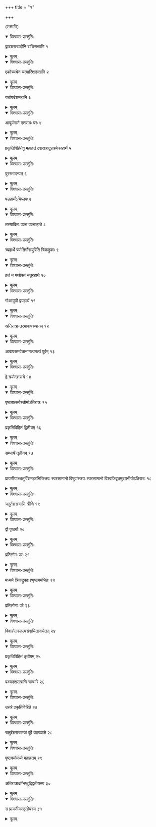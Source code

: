 +++
title = "१"

+++
  
(सत्त्राणि)



<details open><summary>विश्वास-प्रस्तुतिः</summary>

द्वादशरात्रादीनि रात्रिसत्त्राणि १
</details>

<details><summary>मूलम्</summary>

द्वादशरात्रादीनि रात्रिसत्त्राणि १
</details>


<details open><summary>विश्वास-प्रस्तुतिः</summary>

एकोच्चयेन चत्वारिंशदन्तानि २
</details>

<details><summary>मूलम्</summary>

एकोच्चयेन चत्वारिंशदन्तानि २
</details>


<details open><summary>विश्वास-प्रस्तुतिः</summary>

यथोपदेशमहानि ३
</details>

<details><summary>मूलम्</summary>

यथोपदेशमहानि ३
</details>


<details open><summary>विश्वास-प्रस्तुतिः</summary>

आपूर्यमाणे दशरात्रः परः ४
</details>

<details><summary>मूलम्</summary>

आपूर्यमाणे दशरात्रः परः ४
</details>


<details open><summary>विश्वास-प्रस्तुतिः</summary>

प्रकृतिविहितेषु महाव्रतं दशरात्रादुत्तरमेकाहार्थे ५
</details>

<details><summary>मूलम्</summary>

प्रकृतिविहितेषु महाव्रतं दशरात्रादुत्तरमेकाहार्थे ५
</details>


<details open><summary>विश्वास-प्रस्तुतिः</summary>

पुरस्तादन्यत् ६
</details>

<details><summary>मूलम्</summary>

पुरस्तादन्यत् ६
</details>


<details open><summary>विश्वास-प्रस्तुतिः</summary>

षडहार्थेऽभिप्लवः ७
</details>

<details><summary>मूलम्</summary>

षडहार्थेऽभिप्लवः ७
</details>


<details open><summary>विश्वास-प्रस्तुतिः</summary>

तस्यादितः पञ्च पञ्चाहाथे ८
</details>

<details><summary>मूलम्</summary>

तस्यादितः पञ्च पञ्चाहाथे ८
</details>


<details open><summary>विश्वास-प्रस्तुतिः</summary>

त्र्यहार्थे ज्योतिर्गौरायुरिति त्रिकद्रुकाः ९
</details>

<details><summary>मूलम्</summary>

त्र्यहार्थे ज्योतिर्गौरायुरिति त्रिकद्रुकाः ९
</details>


<details open><summary>विश्वास-प्रस्तुतिः</summary>

व्रतं च यथोक्तं चतुरहाथे १०
</details>

<details><summary>मूलम्</summary>

व्रतं च यथोक्तं चतुरहाथे १०
</details>


<details open><summary>विश्वास-प्रस्तुतिः</summary>

गोआयुषी द्व्यहार्थे ११
</details>

<details><summary>मूलम्</summary>

गोआयुषी द्व्यहार्थे ११
</details>


<details open><summary>विश्वास-प्रस्तुतिः</summary>

अतिरात्रान्तरमावापस्थानम् १२
</details>

<details><summary>मूलम्</summary>

अतिरात्रान्तरमावापस्थानम् १२
</details>


<details open><summary>विश्वास-प्रस्तुतिः</summary>

आवापसमवेतानामल्पमल्पं पूर्वम् १३
</details>

<details><summary>मूलम्</summary>

आवापसमवेतानामल्पमल्पं पूर्वम् १३
</details>


<details open><summary>विश्वास-प्रस्तुतिः</summary>

द्वे त्रयोदशरात्रे १४
</details>

<details><summary>मूलम्</summary>

द्वे त्रयोदशरात्रे १४
</details>


<details open><summary>विश्वास-प्रस्तुतिः</summary>

पृष्ठ्यात्सर्वस्तोमोऽतिरात्रः १५
</details>

<details><summary>मूलम्</summary>

पृष्ठ्यात्सर्वस्तोमोऽतिरात्रः १५
</details>


<details open><summary>विश्वास-प्रस्तुतिः</summary>

प्रकृतिविहितं द्वितीयम् १६
</details>

<details><summary>मूलम्</summary>

प्रकृतिविहितं द्वितीयम् १६
</details>


<details open><summary>विश्वास-प्रस्तुतिः</summary>

सम्भार्यं तृतीयम् १७
</details>

<details><summary>मूलम्</summary>

सम्भार्यं तृतीयम् १७
</details>


<details open><summary>विश्वास-प्रस्तुतिः</summary>

प्रायणीयाच्चतुर्विंशमहरभिजित्त्रयः स्वरसामानो विषुवांस्त्रयः स्वरसामानो विश्वजिद्व्रतमुदयनीयोऽतिरात्रः १८
</details>

<details><summary>मूलम्</summary>

प्रायणीयाच्चतुर्विंशमहरभिजित्त्रयः स्वरसामानो विषुवांस्त्रयः स्वरसामानो विश्वजिद्व्रतमुदयनीयोऽतिरात्रः १८
</details>


<details open><summary>विश्वास-प्रस्तुतिः</summary>

चतुर्दशरात्राणि त्रीणि १९
</details>

<details><summary>मूलम्</summary>

चतुर्दशरात्राणि त्रीणि १९
</details>


<details open><summary>विश्वास-प्रस्तुतिः</summary>

द्वौ पृष्ठ्यौ २०
</details>

<details><summary>मूलम्</summary>

द्वौ पृष्ठ्यौ २०
</details>


<details open><summary>विश्वास-प्रस्तुतिः</summary>

प्रतिलोमः परः २१
</details>

<details><summary>मूलम्</summary>

प्रतिलोमः परः २१
</details>


<details open><summary>विश्वास-प्रस्तुतिः</summary>

मध्यमे त्रिकद्रुकाः ह्पृष्ठ्यमभितः २२
</details>

<details><summary>मूलम्</summary>

मध्यमे त्रिकद्रुकाः ह्पृष्ठ्यमभितः २२
</details>


<details open><summary>विश्वास-प्रस्तुतिः</summary>

प्रतिलोमाः परे २३
</details>

<details><summary>मूलम्</summary>

प्रतिलोमाः परे २३
</details>


<details open><summary>विश्वास-प्रस्तुतिः</summary>

विवाहोदकतल्पसंशयितानामेतत् २४
</details>

<details><summary>मूलम्</summary>

विवाहोदकतल्पसंशयितानामेतत् २४
</details>


<details open><summary>विश्वास-प्रस्तुतिः</summary>

प्रकृतिविहितं तृतीयम् २५
</details>

<details><summary>मूलम्</summary>

प्रकृतिविहितं तृतीयम् २५
</details>


<details open><summary>विश्वास-प्रस्तुतिः</summary>

पञ्चदशरात्राणि चत्वारि २६
</details>

<details><summary>मूलम्</summary>

पञ्चदशरात्राणि चत्वारि २६
</details>


<details open><summary>विश्वास-प्रस्तुतिः</summary>

उत्तरे प्रकृतिविहिते २७
</details>

<details><summary>मूलम्</summary>

उत्तरे प्रकृतिविहिते २७
</details>


<details open><summary>विश्वास-प्रस्तुतिः</summary>

चतुर्दशरात्राभ्यां पूर्वे व्याख्याते २८
</details>

<details><summary>मूलम्</summary>

चतुर्दशरात्राभ्यां पूर्वे व्याख्याते २८
</details>


<details open><summary>विश्वास-प्रस्तुतिः</summary>

पृष्ठ्ययोर्मध्ये महाव्रतम् २९
</details>

<details><summary>मूलम्</summary>

पृष्ठ्ययोर्मध्ये महाव्रतम् २९
</details>


<details open><summary>विश्वास-प्रस्तुतिः</summary>

अतिरात्रादग्निष्टुद्द्वितीयस्य ३०
</details>

<details><summary>मूलम्</summary>

अतिरात्रादग्निष्टुद्द्वितीयस्य ३०
</details>


<details open><summary>विश्वास-प्रस्तुतिः</summary>

स प्रायणीयस्तृतीयस्य ३१
</details>

<details><summary>मूलम्</summary>

स प्रायणीयस्तृतीयस्य ३१
</details>
